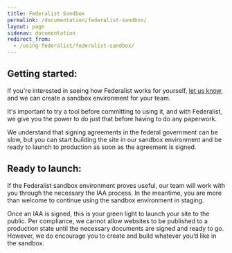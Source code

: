 ```yaml
---
title: Federalist Sandbox
permalink: /documentation/federalist-sandbox/
layout: page
sidenav: documentation
redirect_from:
  - /using-federalist/federalist-sandbox/
---
```


## Getting started:

If you're interested in seeing how Federalist works for yourself, [let us know]({{site.baseurl}}/contact/), and we can create a sandbox environment for your team.

It's important to try a tool before committing to using it, and with Federalist, we give you the power to do just that before having to do any paperwork.

We understand that signing agreements in the federal government can be slow, but you can start building the site in our sandbox environment and be ready to launch to production as soon as the agreement is signed.

## Ready to launch:

If the Federalist sandbox environment proves useful, our team will work with you through the necessary the IAA process. In the meantime, you are more than welcome to continue using the sandbox environment in staging.

Once an IAA is signed, this is your green light to launch your site to the public. Per compliance, we cannot allow websites to be published to a production state until the necessary documents are signed and ready to go. However, we do encourage you to create and build whatever you’d like in the sandbox.
